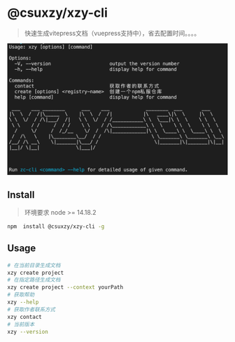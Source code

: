 # @csuxzy/xzy-cli
> 快速生成vitepress文档（vuepress支持中），省去配置时间。。。。

<img src="./public/detail.png" style="zoom:50%;" />

## Install
> 环境要求 node >= 14.18.2

```sh
npm  install @csuxzy/xzy-cli -g
```

## Usage

```sh
# 在当前目录生成文档
xzy create project
# 在指定路径生成文档
xzy create project --context yourPath
# 获取帮助
xzy --help
# 获取作者联系方式
xzy contact
# 当前版本
xzy --version
```
